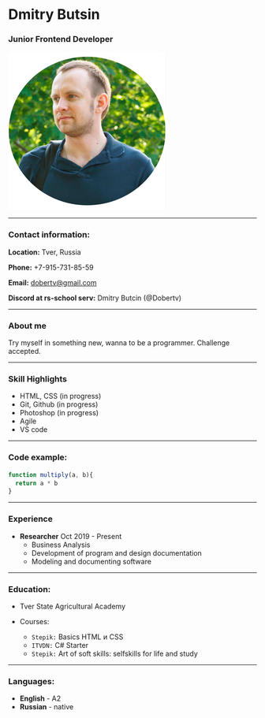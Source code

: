 # Dmitry Butsin
### Junior Frontend Developer
![avatar](/images/IMG_AVA.jpg)

---

### Contact information:
**Location:** Tver, Russia

**Phone:** +7-915-731-85-59

**Email:** dobertv@gmail.com

**Discord at rs-school serv:** Dmitry Butcin (@Dobertv)

---

### About me
Try myself in something new, wanna to be a programmer. Challenge accepted.

---

### Skill Highlights
* HTML, CSS (in progress)
* Git, Github (in progress)
* Photoshop (in progress)
* Agile
* VS code

---

### Code example:

```javascript
function multiply(a, b){
  return a * b
}
```

---

### Experience
* **Researcher** Oct 2019 - Present
    * Business Analysis
    * Development of program and design documentation
    * Modeling and documenting software

---

### Education:
* Tver State Agricultural Academy

* Courses:
    * `Stepik:` Basics HTML и CSS
    * `ITVDN:` C# Starter
    * `Stepik:` Art of soft skills: selfskills for life and study

---

### Languages:
* **English** - A2
* **Russian** - native
